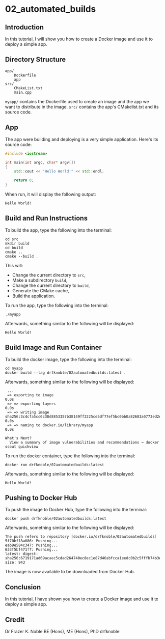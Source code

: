 # 02_automated_builds

## Introduction

In this tutorial, I will show you how to create a Docker image and use it to deploy a simple app.

## Directory Structure

```console
app/
    Dockerfile
    app
src/
    CMakeList.txt
    main.cpp
```

`myapp/` contains the Dockerfile used to create an image and the app we want to distribute in the image. `src/` contains the app's CMakelist.txt and its source code.

## App

The app were building and deploying is a very simple application. Here's its source code:

```C++
#include <iostream>

int main(int argc, char* argv[])
{
    std::cout << "Hello World!" << std::endl;

    return 0;
}
```

When run, it will display the following output:

```console
Hello World!
```

## Build and Run Instructions

To build the app, type the following into the terminal:

```console
cd src
mkdir build
cd build
cmake ..
cmake --build .
```
This will:
- Change the current directory to `src`,
- Make a subdirectory `build`,
- Change the current directory to `build`,
- Generate the CMake cache,
- Build the application.

To run the app, type the following into the terminal:

```console
./myapp
```

Afterwards, something similar to the following will be displayed:

```console
Hello World!
```

## Build Image and Run Container

To build the docker image, type the following into the terminal:

```console
cd myapp
docker build --tag drfknoble/02automatedbuilds:latest .
```

Afterwards, something similar to the following will be displayed:

```console
 ...
 => exporting to image                                                                          0.0s
 => => exporting layers                                                                         0.0s
 => => writing image sha256:3c4cfa5cc6c38d8853357b38149ff2225ce5df77ef5bc0bb0a82683a0773ed2d    0.0s 
 => => naming to docker.io/library/myapp                                                        0.0s 

What's Next?
  View a summary of image vulnerabilities and recommendations → docker scout quickview
```

To run the docker container, type the following into the terminal:

```console
docker run drfknoble/02automatedbuilds:latest
```

Afterwards, something similar to the following will be displayed:

```console
Hello World!
```

## Pushing to Docker Hub

To push the image to Docker Hub, type the following into the terminal:

```console
docker push drfknoble/02automatedbuilds:latest
```

Afterwards, something similar to the following will be displayed:

```console
The push refers to repository [docker.io/drfknoble/02automatedbuilds]
5f70bf18a086: Pushing...
eab9e584c347: Pushing...
633f5bf471f7: Pushing...
latest: digest: sha256:6719171ad69acaec5cdad264740ec8ec1e87d46abfcca1eedc0b2c5fffb74b3e size: 943
```

The image is now available to be downloaded from Docker Hub.

## Conclusion

In this tutorial, I have shown you how to create a Docker image and use it to deploy a simple app.

## Credit

Dr Frazer K. Noble
BE (Hons), ME (Hons), PhD
drfknoble
